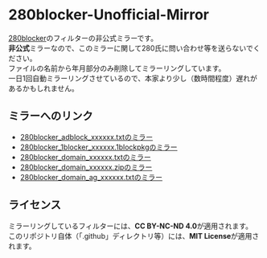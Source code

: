 # 280blocker-Unofficial-Mirror

[280blocker](https://280blocker.net)のフィルターの非公式ミラーです。  
**非公式**ミラーなので、このミラーに関して280氏に問い合わせ等を送らないでください。  
ファイルの名前から年月部分のみ削除してミラーリングしています。  
一日1回自動ミラーリングさせているので、本家より少し（数時間程度）遅れがあるかもしれません。

## ミラーへのリンク

- [280blocker_adblock_xxxxxx.txtのミラー](https://raw.githubusercontent.com/ReNeeter/280blocker-Unofficial-Mirror/main/280blocker_adblock.txt)
- [280blocker_1blocker_xxxxxx.1blockpkgのミラー](https://raw.githubusercontent.com/ReNeeter/280blocker-Unofficial-Mirror/main/280blocker_1blocker.1blockpkg)
- [280blocker_domain_xxxxxx.txtのミラー](https://raw.githubusercontent.com/ReNeeter/280blocker-Unofficial-Mirror/main/280blocker_domain.txt)
- [280blocker_domain_xxxxxx.zipのミラー](https://raw.githubusercontent.com/ReNeeter/280blocker-Unofficial-Mirror/main/280blocker_domain.zip)
- [280blocker_domain_ag_xxxxxx.txtのミラー](https://raw.githubusercontent.com/ReNeeter/280blocker-Unofficial-Mirror/main/280blocker_domain_ag.txt)

## ライセンス

ミラーリングしているフィルターには、**CC BY-NC-ND 4.0**が適用されます。  
このリポジトリ自体（「.github」ディレクトリ等）には、**MIT License**が適用されます。
